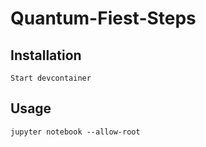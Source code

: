 # Quantum-Fiest-Steps

## Installation
```
Start devcontainer
```

## Usage

```
jupyter notebook --allow-root
```
